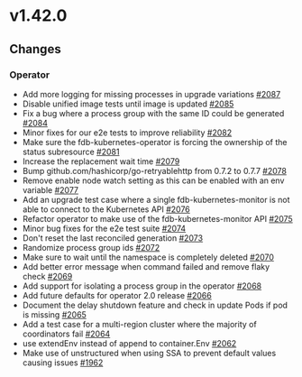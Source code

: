 # v1.42.0

## Changes

### Operator

* Add more logging for missing processes in upgrade variations [#2087](https://github.com/FoundationDB/fdb-kubernetes-operator/pull/2087)
* Disable unified image tests until image is updated [#2085](https://github.com/FoundationDB/fdb-kubernetes-operator/pull/2085)
* Fix a bug where a process group with the same ID could be generated [#2084](https://github.com/FoundationDB/fdb-kubernetes-operator/pull/2084)
* Minor fixes for our e2e tests to improve reliability [#2082](https://github.com/FoundationDB/fdb-kubernetes-operator/pull/2082)
* Make sure the fdb-kubernetes-operator is forcing the ownership of the status subresource [#2081](https://github.com/FoundationDB/fdb-kubernetes-operator/pull/2081)
* Increase the replacement wait time [#2079](https://github.com/FoundationDB/fdb-kubernetes-operator/pull/2079)
* Bump github.com/hashicorp/go-retryablehttp from 0.7.2 to 0.7.7 [#2078](https://github.com/FoundationDB/fdb-kubernetes-operator/pull/2078)
* Remove enable node watch setting as this can be enabled with an env variable [#2077](https://github.com/FoundationDB/fdb-kubernetes-operator/pull/2077)
* Add an upgrade test case where a single fdb-kubernetes-monitor is not able to connect to the Kubernetes API [#2076](https://github.com/FoundationDB/fdb-kubernetes-operator/pull/2076)
* Refactor operator to make use of the fdb-kubernetes-monitor API [#2075](https://github.com/FoundationDB/fdb-kubernetes-operator/pull/2075)
* Minor bug fixes for the e2e test suite [#2074](https://github.com/FoundationDB/fdb-kubernetes-operator/pull/2074)
* Don't reset the last reconciled generation [#2073](https://github.com/FoundationDB/fdb-kubernetes-operator/pull/2073)
* Randomize process group ids [#2072](https://github.com/FoundationDB/fdb-kubernetes-operator/pull/2072)
* Make sure to wait until the namespace is completely deleted [#2070](https://github.com/FoundationDB/fdb-kubernetes-operator/pull/2070)
* Add better error message when command failed and remove flaky check [#2069](https://github.com/FoundationDB/fdb-kubernetes-operator/pull/2069)
* Add support for isolating a process group in the operator [#2068](https://github.com/FoundationDB/fdb-kubernetes-operator/pull/2068)
* Add future defaults for operator 2.0 release [#2066](https://github.com/FoundationDB/fdb-kubernetes-operator/pull/2066)
* Document the delay shutdown feature and check in update Pods if pod is missing [#2065](https://github.com/FoundationDB/fdb-kubernetes-operator/pull/2065)
* Add a test case for a multi-region cluster where the majority of coordinators fail [#2064](https://github.com/FoundationDB/fdb-kubernetes-operator/pull/2064)
* use extendEnv instead of append to container.Env [#2062](https://github.com/FoundationDB/fdb-kubernetes-operator/pull/2062)
* Make use of unstructured when using SSA to prevent default values causing issues [#1962](https://github.com/FoundationDB/fdb-kubernetes-operator/pull/1962)
